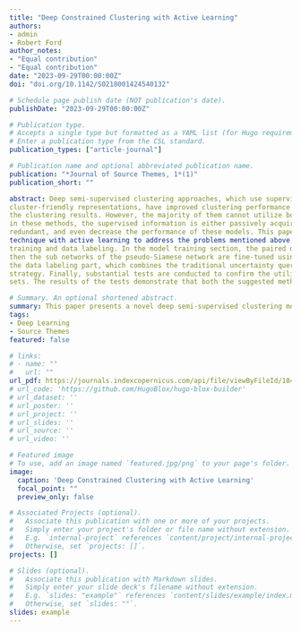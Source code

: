 ```yaml
---
title: "Deep Constrained Clustering with Active Learning"
authors:
- admin
- Robert Ford
author_notes:
- "Equal contribution"
- "Equal contribution"
date: "2023-09-29T00:00:00Z"
doi: "doi.org/10.1142/S0218001424540132"

# Schedule page publish date (NOT publication's date).
publishDate: "2023-09-29T00:00:00Z"

# Publication type.
# Accepts a single type but formatted as a YAML list (for Hugo requirements).
# Enter a publication type from the CSL standard.
publication_types: ["article-journal"]

# Publication name and optional abbreviated publication name.
publication: "*Journal of Source Themes, 1*(1)"
publication_short: ""

abstract: Deep semi-supervised clustering approaches, which use supervised data to help the deep neural network acquire
cluster-friendly representations, have improved clustering performance and simultaneously increased the semantic value of
the clustering results. However, the majority of them cannot utilize both labeled and unlabeled data completely. Furthermore,
in these methods, the supervised information is either passively acquired or randomly picked, which may be insufficient,
redundant, and even decrease the performance of these models. This paper provides a deep semi-supervised clustering
technique with active learning to address the problems mentioned above. The procedure is divided into two sections: model
training and data labeling. In the model training section, the paired data is used to train the pseudo-Siamese network, and
then the sub networks of the pseudo-Siamese network are fine-tuned using self-training. A new query strategy is devised in
the data labeling part, which combines the traditional uncertainty query strategy with the deep Bayesian uncertainty query
strategy. Finally, substantial tests are conducted to confirm the utility of the suggested approach on certain real-world data
sets. The results of the tests demonstrate that both the suggested method and query strategy are practical.

# Summary. An optional shortened abstract.
summary: This paper presents a novel deep semi-supervised clustering method with active learning, enhancing clustering performance by handling complex constraints and improving efficiency through active learning strategies.
tags:
- Deep Learning
- Source Themes
featured: false

# links:
# - name: ""
#   url: ""
url_pdf: https://journals.indexcopernicus.com/api/file/viewByFileId/1843643
# url_code: 'https://github.com/HugoBlox/hugo-blox-builder'
# url_dataset: ''
# url_poster: ''
# url_project: ''
# url_slides: ''
# url_source: ''
# url_video: ''

# Featured image
# To use, add an image named `featured.jpg/png` to your page's folder. 
image:
  caption: 'Deep Constrained Clustering with Active Learning'
  focal_point: ""
  preview_only: false

# Associated Projects (optional).
#   Associate this publication with one or more of your projects.
#   Simply enter your project's folder or file name without extension.
#   E.g. `internal-project` references `content/project/internal-project/index.md`.
#   Otherwise, set `projects: []`.
projects: []

# Slides (optional).
#   Associate this publication with Markdown slides.
#   Simply enter your slide deck's filename without extension.
#   E.g. `slides: "example"` references `content/slides/example/index.md`.
#   Otherwise, set `slides: ""`.
slides: example
---
```

<!-- {{% callout note %}}
Click the *Cite* button above to demo the feature to enable visitors to import publication metadata into their reference management software.
{{% /callout %}}

{{% callout note %}}
Create your slides in Markdown - click the *Slides* button to check out the example.
{{% /callout %}}

Add the publication's **full text** or **supplementary notes** here. You can use rich formatting such as including [code, math, and images](https://docs.hugoblox.com/content/writing-markdown-latex/). -->
